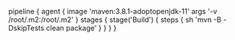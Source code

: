 
pipeline {
    agent {
            image 'maven:3.8.1-adoptopenjdk-11'
            args '-v /root/.m2:/root/.m2'
    }
    stages {
        stage('Build') {
           steps {
               sh 'mvn -B -DskipTests clean package'
           }
        }
    }
 }
